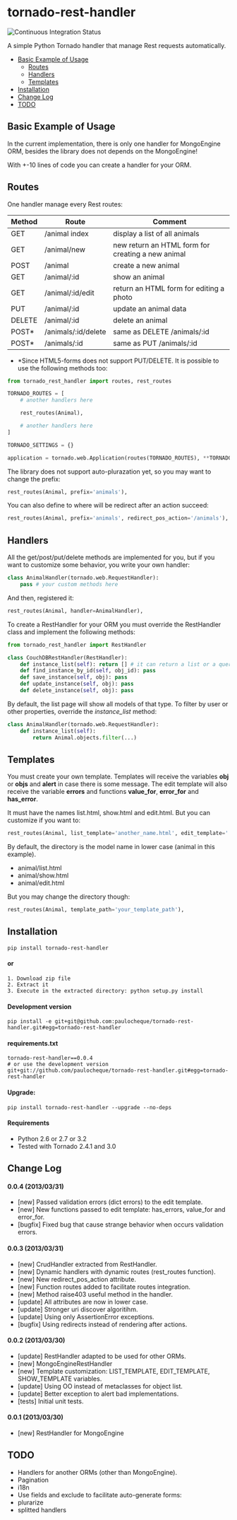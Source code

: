 tornado-rest-handler
====================

![Continuous Integration Status](https://secure.travis-ci.org/paulocheque/tornado-rest-handler.png)

A simple Python Tornado handler that manage Rest requests automatically.

* [Basic Example of Usage](#basic-example-of-usage)
  * [Routes](#routes)
  * [Handlers](#handlers)
  * [Templates](#templates)
* [Installation](#installation)
* [Change Log](#change-log)
* [TODO](#todo)

Basic Example of Usage
------------------------

In the current implementation, there is only one handler for MongoEngine ORM, besides the library does not depends on the MongoEngine!

With +-10 lines of code you can create a handler for your ORM.

Routes
------------------------

One handler manage every Rest routes:

| Method       | Route               | Comment |
|------------- |---------------------|---------|
| GET          | /animal index       | display a list of all animals |
| GET          | /animal/new         | new return an HTML form for creating a new animal |
| POST         | /animal             | create a new animal |
| GET          | /animal/:id         | show an animal |
| GET          | /animal/:id/edit    | return an HTML form for editing a photo |
| PUT          | /animal/:id         | update an animal data |
| DELETE       | /animal/:id         | delete an animal |
| POST*        | /animals/:id/delete | same as DELETE /animals/:id |
| POST*        | /animals/:id        | same as PUT /animals/:id |

* *Since HTML5-forms does not support PUT/DELETE. It is possible to use the following methods too:


```python
from tornado_rest_handler import routes, rest_routes

TORNADO_ROUTES = [
    # another handlers here

    rest_routes(Animal),

    # another handlers here
]

TORNADO_SETTINGS = {}

application = tornado.web.Application(routes(TORNADO_ROUTES), **TORNADO_SETTINGS)
```

The library does not support auto-plurazation yet, so you may want to change the prefix:

```python
rest_routes(Animal, prefix='animals'),
```

You can also define to where will be redirect after an action succeed:

```python
rest_routes(Animal, prefix='animals', redirect_pos_action='/animals'),
```

Handlers
------------------------

All the get/post/put/delete methods are implemented for you, but if you want to customize some behavior, you write your own handler:

```python
class AnimalHandler(tornado.web.RequestHandler):
    pass # your custom methods here
```

And then, registered it:

```python
rest_routes(Animal, handler=AnimalHandler),
```

To create a RestHandler for your ORM you must override the RestHandler class and implement the following methods:

```python
from tornado_rest_handler import RestHandler

class CouchDBRestHandler(RestHandler):
    def instance_list(self): return [] # it can return a list or a queryset etc
    def find_instance_by_id(self, obj_id): pass
    def save_instance(self, obj): pass
    def update_instance(self, obj): pass
    def delete_instance(self, obj): pass
```

By default, the list page will show all models of that type. To filter by user or other properties, override the *instance_list* method:

```python
class AnimalHandler(tornado.web.RequestHandler):
    def instance_list(self):
        return Animal.objects.filter(...)
```


Templates
------------------------

You must create your own template. Templates will receive the variables **obj** or **objs** and **alert** in case there is some message. The edit template will also receive the variable **errors** and functions **value_for**, **error_for** and **has_error**.

It must have the names list.html, show.html and edit.html. But you can customize if you want to:

```python
rest_routes(Animal, list_template='another_name.html', edit_template='...', show_template='...'),
```

By default, the directory is the model name in lower case (animal in this example).

* animal/list.html
* animal/show.html
* animal/edit.html

But you may change the directory though:

```python
rest_routes(Animal, template_path='your_template_path'),
```


Installation
------------

```
pip install tornado-rest-handler
```

#### or

```
1. Download zip file
2. Extract it
3. Execute in the extracted directory: python setup.py install
```

#### Development version

```
pip install -e git+git@github.com:paulocheque/tornado-rest-handler.git#egg=tornado-rest-handler
```

#### requirements.txt

```
tornado-rest-handler==0.0.4
# or use the development version
git+git://github.com/paulocheque/tornado-rest-handler.git#egg=tornado-rest-handler
```

#### Upgrade:

```
pip install tornado-rest-handler --upgrade --no-deps
```

#### Requirements

* Python 2.6 or 2.7 or 3.2
* Tested with Tornado 2.4.1 and 3.0


Change Log
-------------

#### 0.0.4 (2013/03/31)
* [new] Passed validation errors (dict errors) to the edit template.
* [new] New functions passed to edit template: has_errors, value_for and error_for.
* [bugfix] Fixed bug that cause strange behavior when occurs validation errors.

#### 0.0.3 (2013/03/31)
* [new] CrudHandler extracted from RestHandler.
* [new] Dynamic handlers with dynamic routes (rest_routes function).
* [new] New redirect_pos_action attribute.
* [new] Function routes added to facilitate routes integration.
* [new] Method raise403 useful method in the handler.
* [update] All attributes are now in lower case.
* [update] Stronger uri discover algoritihm.
* [update] Using only AssertionError exceptions.
* [bugfix] Using redirects instead of rendering after actions.


#### 0.0.2 (2013/03/30)
* [update] RestHandler adapted to be used for other ORMs.
* [new] MongoEngineRestHandler
* [new] Template customization: LIST_TEMPLATE, EDIT_TEMPLATE, SHOW_TEMPLATE variables.
* [update] Using OO instead of metaclasses for object list.
* [update] Better exception to alert bad implementations.
* [tests] Initial unit tests.

#### 0.0.1 (2013/03/30)

* [new] RestHandler for MongoEngine


TODO
-------------

* Handlers for another ORMs (other than MongoEngine).
* Pagination
* i18n
* Use fields and exclude to facilitate auto-generate forms:
* plurarize
* splitted handlers
